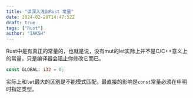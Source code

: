 ```yaml
---
title: "读深入浅出Rust 常量"
date: 2024-02-29T14:47:52Z
draft: true
tags: ["Rust"]
author: "IAKSH"
---
```


Rust中是有真正的常量的，也就是说，没有mut的let实际上并不是C/C++意义上的常量，只是编译器会阻止你修改它而已。
<!--more-->
```rust
const GLOBAL: i32 = 0;
```
实际上和`let`最大的区别是不能模式匹配，最直接的影响是`const`常量必须在申明时指定类型。